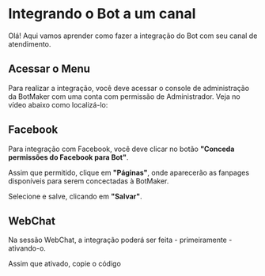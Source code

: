 # Integrando o Bot a um canal

Olá! Aqui vamos aprender como fazer a integração do Bot com seu canal de atendimento.


## Acessar o Menu

Para realizar a integração, você deve acessar o console de administração da BotMaker com uma conta com permissão de Administrador. Veja no vídeo abaixo como localizá-lo:

## Facebook
Para integração com Facebook, você deve clicar no botão **"Conceda permissões do Facebook para Bot"**. 

Assim que permitido, clique em **"Páginas"**, onde aparecerão as fanpages disponíveis para serem concectadas à BotMaker. 

Selecione e salve, clicando em **"Salvar"**.

## WebChat
Na sessão WebChat, a integração poderá ser feita - primeiramente - ativando-o.

Assim que ativado, copie o código 
<!--stackedit_data:
eyJoaXN0b3J5IjpbLTE5NTc3NjUwNTcsLTQ0ODAxNTE4MF19
-->